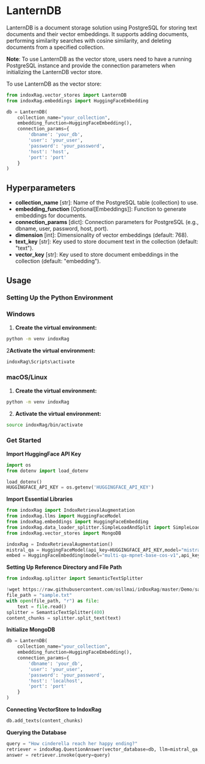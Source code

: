 # LanternDB

LanternDB is a document storage solution using PostgreSQL for storing text documents and their vector embeddings. It supports adding documents, performing similarity searches with cosine similarity, and deleting documents from a specified collection.

**Note**: To use LanternDB as the vector store, users need to have a running PostgreSQL instance and provide the connection parameters when initializing the LanternDB vector store.

To use LanternDB as the vector store:

```python
from indoxRag.vector_stores import LanternDB
from indoxRag.embeddings import HuggingFaceEmbedding

db = LanternDB(
    collection_name="your_collection",
    embedding_function=HuggingFaceEmbedding(),
    connection_params={
        'dbname': 'your_db',
        'user': 'your_user',
        'password': 'your_password',
        'host': 'host',
        'port': 'port'
    }
)
```

## Hyperparameters

- **collection_name** [str]: Name of the PostgreSQL table (collection) to use.
- **embedding_function** [Optional[Embeddings]]: Function to generate embeddings for documents.
- **connection_params** [dict]: Connection parameters for PostgreSQL (e.g., dbname, user, password, host, port).
- **dimension** [int]: Dimensionality of vector embeddings (default: 768).
- **text_key** [str]: Key used to store document text in the collection (default: "text").
- **vector_key** [str]: Key used to store document embeddings in the collection (default: "embedding").

## Usage

### Setting Up the Python Environment

### Windows

1. **Create the virtual environment:**

```bash
python -m venv indoxRag
```

2**Activate the virtual environment:**

```bash
indoxRag\Scripts\activate
```

### macOS/Linux

1. **Create the virtual environment:**

```bash
python -m venv indoxRag
```

2. **Activate the virtual environment:**

```bash
source indoxRag/bin/activate
```

### Get Started

**Import HuggingFace API Key**

```python
import os
from dotenv import load_dotenv

load_dotenv()
HUGGINGFACE_API_KEY = os.getenv('HUGGINGFACE_API_KEY')
```

**Import Essential Libraries**

```python
from indoxRag import IndoxRetrievalAugmentation
from indoxRag.llms import HuggingFaceModel
from indoxRag.embeddings import HuggingFaceEmbedding
from indoxRag.data_loader_splitter.SimpleLoadAndSplit import SimpleLoadAndSplit
from indoxRag.vector_stores import MongoDB

indoxRag = IndoxRetrievalAugmentation()
mistral_qa = HuggingFaceModel(api_key=HUGGINGFACE_API_KEY,model="mistralai/Mistral-7B-Instruct-v0.2")
embed = HuggingFaceEmbedding(model="multi-qa-mpnet-base-cos-v1",api_key=HUGGINGFACE_API_KEY)
```

**Setting Up Reference Directory and File Path**

```python
from indoxRag.splitter import SemanticTextSplitter

!wget https://raw.githubusercontent.com/osllmai/inDoxRag/master/Demo/sample.txt
file_path = "sample.txt"
with open(file_path, "r") as file:
    text = file.read()
splitter = SemanticTextSplitter(400)
content_chunks = splitter.split_text(text)
```

**Initialize MongoDB**

```python
db = LanternDB(
    collection_name="your_collection",
    embedding_function=HuggingFaceEmbedding(),
    connection_params={
        'dbname': 'your_db',
        'user': 'your_user',
        'password': 'your_password',
        'host': 'localhost',
        'port': 'port'
    }
)

```

**Connecting VectorStore to IndoxRag**

```python
db.add_texts(content_chunks)
```

**Querying the Database**

```python
query = "How cinderella reach her happy ending?"
retriever = indoxRag.QuestionAnswer(vector_database=db, llm=mistral_qa, top_k=5, document_relevancy_filter=True)
answer = retriever.invoke(query=query)
```
